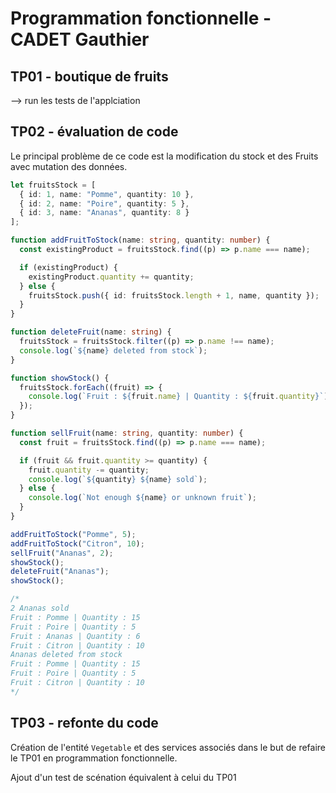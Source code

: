 # Programmation fonctionnelle - CADET Gauthier

## TP01 - boutique de fruits

--> run les tests de l'applciation

## TP02 - évaluation de code

Le principal problème de ce code est la modification du stock et des Fruits avec mutation des données.

```ts
let fruitsStock = [
  { id: 1, name: "Pomme", quantity: 10 },
  { id: 2, name: "Poire", quantity: 5 },
  { id: 3, name: "Ananas", quantity: 8 }
];

function addFruitToStock(name: string, quantity: number) {
  const existingProduct = fruitsStock.find((p) => p.name === name);

  if (existingProduct) {
    existingProduct.quantity += quantity;
  } else {
    fruitsStock.push({ id: fruitsStock.length + 1, name, quantity });
  }
}

function deleteFruit(name: string) {
  fruitsStock = fruitsStock.filter((p) => p.name !== name);
  console.log(`${name} deleted from stock`);
}

function showStock() {
  fruitsStock.forEach((fruit) => {
    console.log(`Fruit : ${fruit.name} | Quantity : ${fruit.quantity}`);
  });
}

function sellFruit(name: string, quantity: number) {
  const fruit = fruitsStock.find((p) => p.name === name);

  if (fruit && fruit.quantity >= quantity) {
    fruit.quantity -= quantity;
    console.log(`${quantity} ${name} sold`);
  } else {
    console.log(`Not enough ${name} or unknown fruit`);
  }
}

addFruitToStock("Pomme", 5);
addFruitToStock("Citron", 10);
sellFruit("Ananas", 2);
showStock();
deleteFruit("Ananas");
showStock();

/*
2 Ananas sold
Fruit : Pomme | Quantity : 15
Fruit : Poire | Quantity : 5
Fruit : Ananas | Quantity : 6
Fruit : Citron | Quantity : 10
Ananas deleted from stock
Fruit : Pomme | Quantity : 15
Fruit : Poire | Quantity : 5
Fruit : Citron | Quantity : 10
*/
```

## TP03 - refonte du code
Création de l'entité `Vegetable` et des services associés dans le but de refaire le TP01 en programmation fonctionnelle. 

Ajout d'un test de scénation équivalent à celui du TP01
